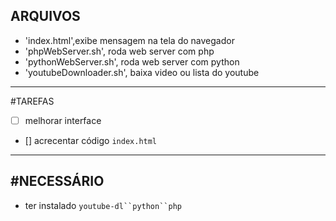ARQUIVOS
---
* 'index.html',exibe mensagem na tela do navegador
* 'phpWebServer.sh', roda web server com php
* 'pythonWebServer.sh', roda web server com python
* 'youtubeDownloader.sh', baixa video ou lista do youtube
---
#TAREFAS
- [ ] melhorar interface
- [] acrecentar código `index.html`
---
#NECESSÁRIO
---
* ter instalado `youtube-dl``python``php`
